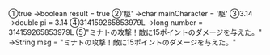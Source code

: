 ①true
→boolean result = true
②'駆'
→char mainCharacter = '駆'
③3.14
→double pi = 3.14
④314159265853979L
→long number = 314159265853979L
⑤"ミナトの攻撃！敵に15ポイントのダメージを与えた。"
→String msg = "ミナトの攻撃！敵に15ポイントのダメージを与えた。"